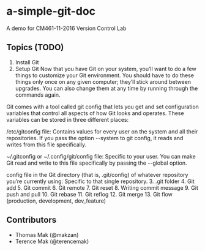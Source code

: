 # a-simple-git-doc
A demo for CM461-11-2016 Version Control Lab

## Topics (TODO)

1. Install Git
2. Setup Git
Now that you have Git on your system, you’ll want to do a few things to customize your Git environment. You should have to do these things only once on any given computer; they’ll stick around between upgrades. You can also change them at any time by running through the commands again.

Git comes with a tool called git config that lets you get and set configuration variables that control all aspects of how Git looks and operates. These variables can be stored in three different places:

/etc/gitconfig file: Contains values for every user on the system and all their repositories. If you pass the option --system to git config, it reads and writes from this file specifically.

~/.gitconfig or ~/.config/git/config file: Specific to your user. You can make Git read and write to this file specifically by passing the --global option.

config file in the Git directory (that is, .git/config) of whatever repository you’re currently using: Specific to that single repository.
3. .git folder
4. Git add
5. Git commit
6. Git remote
7. Git reset
8. Writing commit message
9. Git push and pull
10. Git rebase
11. Git reflog
12. Git merge
13. Git flow (production, development, dev_feature)


## Contributors

- Thomas Mak (@makzan)
- Terence Mak (@terencemak)


